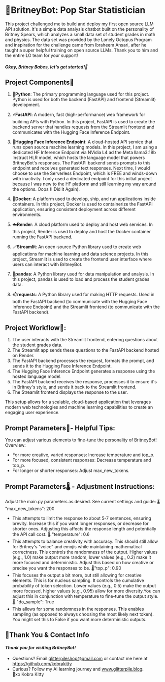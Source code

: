 # 💃BritneyBot: Pop Star Statistician

This project challenged me to build and deploy my first open source LLM API solution. It's a simple data analysis chatbot built on the personality of Britney Spears, which analyzes a small data set of student grades in math and physics. The data set was provided by the Lonely Octopus Program and inspiration for the challenge came from Ibraheem Ansari, after he taught a super helpful training on open source LLMs. Thank you to him and the entire LO team for your support!

#### <i>Okay, Britney Babes, let's get started!💃</i>

## Project Components🎤

1. 🐍**Python**: The primary programming language used for this project. Python is used for both the backend (FastAPI) and frontend (Streamlit) development.

2. ⚡**FastAPI**: A modern, fast (high-performance) web framework for building APIs with Python. In this project, FastAPI is used to create the backend server that handles requests from the Streamlit frontend and communicates with the Hugging Face Inference Endpoint.

3. 🤗**Hugging Face Inference Endpoint**: A cloud-hosted API service that runs open source machine learning models. In this project, I am using a dedicated HF Inference Endpoint via NVidia L4 ad the Meta llama3:18b Instruct HLR model, which hosts the language model that powers BritneyBot's responses. The FastAPI backend sends prompts to this endpoint and receives generated text responses. Next time, I would choose to use the Serverless Endpoint, which is FREE and winds-down with inactivity. I only used a dedicated endpoint for this initial project because I was new to the HF platform and still learning my way around the options. Oops (I Did it Again).

4. 🐳**Docker**: A platform used to develop, ship, and run applications inside containers. In this project, Docker is used to containerize the FastAPI application, ensuring consistent deployment across different environments.

5. ☁️**Render**: A cloud platform used to deploy and host web services. In this project, Render is used to deploy and host the Docker container running the FastAPI backend.

6.  🪄**Streamlit**: An open-source Python library used to create web applications for machine learning and data science projects. In this project, Streamlit is used to create the frontend user interface where users can interact with BritneyBot.

7. 🐼**pandas**: A Python library used for data manipulation and analysis. In this project, pandas is used to load and process the student grades data.

8. 📫**requests**: A Python library used for making HTTP requests. Used in both the FastAPI backend (to communicate with the Hugging Face Inference Endpoint) and the Streamlit frontend (to communicate with the FastAPI backend).

## Project Workflow💖:

1. The user interacts with the Streamlit frontend, entering questions about the student grades data.
2. The Streamlit app sends these questions to the FastAPI backend hosted on Render.
3. The FastAPI backend processes the request, formats the prompt, and sends it to the Hugging Face Inference Endpoint.
4. The Hugging Face Inference Endpoint generates a response using the hosted language model.
5. The FastAPI backend receives the response, processes it to ensure it's in Britney's style, and sends it back to the Streamlit frontend.
6. The Streamlit frontend displays the response to the user.

This setup allows for a scalable, cloud-based application that leverages modern web technologies and machine learning capabilities to create an engaging user experience. 

## Prompt Parameters🎨- Helpful Tips:
You can adjust various elements to fine-tune the personality of BritneyBot!
Overview:
- For more creative, varied responses: Increase temperature and top_p.
- For more focused, consistent responses: Decrease temperature and top_p.
- For longer or shorter responses: Adjust max_new_tokens.

## Prompt Parameters🌡️ - Adjustment Instructions: 
Adjust the main.py parameters as desired. See current settings and guide:
🌡️ "max_new_tokens": 200
- This attempts to limit the response to about 5-7 sentences, ensuring brevity. Increase this if you want longer responses, or decrease for shorter ones. Adjusting this affects the response length and potentially the API call cost.
🌡️ "temperature": 0.6
- This attempts to balance creativity with accuracy. This should still allow for Britney's "voice" and emojis while maintaining mathematical correctness. This controls the randomness of the output. Higher values (e.g., 1.0) make output more random, lower values (e.g., 0.2) make it more focused and deterministic. Adjust this based on how creative or precise you want the responses to be.
🌡️"top_p": 0.90
- This focuses the output a bit more, but still allowing for creative elements. This is for nucleus sampling. It controls the cumulative probability of token selection. Lower values (e.g., 0.5) make the output more focused, higher values (e.g., 0.95) allow for more diversity.You can adjust this in conjunction with temperature to fine-tune the output style.
🌡️ "do_sample": True 
- This allows for some randomness in the responses. This enables sampling (as opposed to always choosing the most likely next token). You might set this to False if you want more deterministic outputs.

## 💌Thank You & Contact Info
#### <i>Thank you for visiting BritneyBot!</i>
- Questions? Email glitterpileshop@gmail.com or contact me here at https://github.com/kobrakitty
- Curious? Follow my AI learning journey and www.glitterpile.blog.
<br>🥰xo Kobra Kitty</br>

